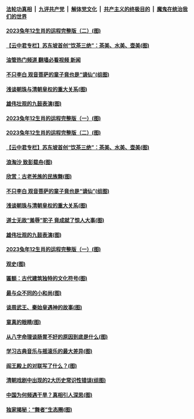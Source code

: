 ####  [法轮功真相](../../../../basic/blob/master/README.md?t=10171731) &nbsp;|&nbsp; [九评共产党](../../../../9ping.md/blob/master/README.md?t=10171731) &nbsp;|&nbsp; [解体党文化](../../../../jtdwh.md/blob/master/README.md?t=10171731)  &nbsp;|&nbsp; [共产主义的终极目的](../../../../gczydzjmd.md/blob/master/README.md?t=10171731) &nbsp;|&nbsp; [魔鬼在统治我们的世界](../../../../mgztzwmdsj.md/blob/master/README.md?t=10171731) 

#### [2023兔年12生肖的运程完整版（二）(图)](../pages/p7/1017978.md?t=10171731) 

#### [【云中君专栏】苏东坡首创“饮茶三绝”：茶美、水美、壶美(图)](../pages/p7/1016822.md?t=10171731) 

#### [油管热门频道 翻墙必看视频 新闻](http://209.250.226.216:81/youtube.html?10171731)

#### [不只李白 观音菩萨的童子竟也是“谪仙”(组图)](../pages/p7/1018824.md?t=10171731) 

#### [浅谈朝珠与清朝皇权的重大关系(图)](../pages/p7/1018001.md?t=10171731) 

#### [雄伟壮观的九鼓表演(图)](../pages/p7/1018695.md?t=10171731) 

#### [2023兔年12生肖的运程完整版（一）(图)](../pages/p7/1017971.md?t=10171731) 

#### [2023兔年12生肖的运程完整版（二）(图)](../pages/p7/1017978.md?t=10171731) 

#### [【云中君专栏】苏东坡首创“饮茶三绝”：茶美、水美、壶美(图)](../pages/p7/1016822.md?t=10171731) 

#### [浪淘沙 致彭载舟(图)](../pages/p7/1019220.md?t=10171731) 

#### [欣赏：古老羌族的民族舞(图)](../pages/p7/1018780.md?t=10171731) 

#### [不只李白 观音菩萨的童子竟也是“谪仙”(组图)](../pages/p7/1018824.md?t=10171731) 

#### [浅谈朝珠与清朝皇权的重大关系(图)](../pages/p7/1018001.md?t=10171731) 

#### [道士无故“羞辱”驼子 竟成就了惊人大事(图)](../pages/p7/1018767.md?t=10171731) 

#### [雄伟壮观的九鼓表演(图)](../pages/p7/1018695.md?t=10171731) 

#### [2023兔年12生肖的运程完整版（一）(图)](../pages/p7/1017971.md?t=10171731) 

#### [观史(图)](../pages/p7/1018814.md?t=10171731) 

#### [匾额：古代建筑独特的文化符号(图)](../pages/p7/1018647.md?t=10171731) 

#### [最与众不同的小和尚(图)](../pages/p7/1015684.md?t=10171731) 

#### [谈周武王、秦始皇遇神的故事(图)](../pages/p7/1019077.md?t=10171731) 

#### [童真的眼睛(图)](../pages/p7/1018809.md?t=10171731) 

#### [从八字命理谈肠胃不好的原因到底是什么(图)](../pages/p7/1017994.md?t=10171731) 

#### [学习古典音乐与摇滚乐的最大差异(图)](../pages/p7/1018698.md?t=10171731) 

#### [阎王殿上的对联写了什么？(图)](../pages/p7/1018758.md?t=10171731) 

#### [清朝戏剧中出现的2大历史常识性错误(组图)](../pages/p7/1018958.md?t=10171731) 

#### [中国为何频遇干旱？真相引人深思(图)](../pages/p7/1018734.md?t=10171731) 

#### [独家揭秘：“舞者”生态圈(图)](../pages/p7/1018694.md?t=10171731) 

<img src='http://gfw-breaker.win/goodnews/indexes/p7.md' width='0px' height='0px'/>
